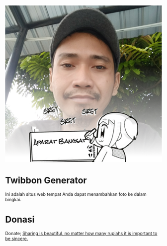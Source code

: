![Preview Twibbon](/public/img/preview.png)

# Twibbon Generator

Ini adalah situs web tempat Anda dapat menambahkan foto ke dalam bingkai.

# Donasi

Donate; <a href="https://saweria.co/bungferry">Sharing is beautiful, no matter how many rupiahs it is important to be sincere.</a>
			
